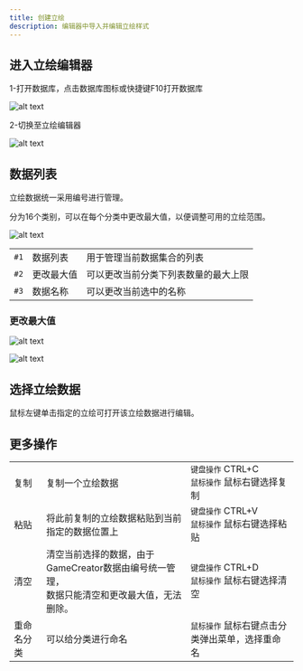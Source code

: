 ```yaml
---
title: 创建立绘
description: 编辑器中导入并编辑立绘样式
---
```


## 进入立绘编辑器

1-打开数据库，点击数据库图标或快捷键F10打开数据库

![alt text](https://cdn.gcw.wiki.wiki/gcw/image/zh_hans/getting-started/9.avatar/2.create/image.png)

2-切换至立绘编辑器

![alt text](https://cdn.gcw.wiki.wiki/gcw/image/zh_hans/getting-started/10.standAvatar/2.create/image.png)

## 数据列表

立绘数据统一采用编号进行管理。

分为16个类别，可以在每个分类中更改最大值，以便调整可用的立绘范围。

![alt text](https://cdn.gcw.wiki.wiki/gcw/image/zh_hans/getting-started/10.standAvatar/2.create/image-1.png)

|      |            |                                      |
| ---- | ---------- | ------------------------------------ |
| `#1` | 数据列表   | 用于管理当前数据集合的列表           |
| `#2` | 更改最大值 | 可以更改当前分类下列表数量的最大上限 |
| `#3` | 数据名称   | 可以更改当前选中的名称               |

### 更改最大值

![alt text](https://cdn.gcw.wiki.wiki/gcw/image/zh_hans/getting-started/10.standAvatar/2.create/image-3.png)

![alt text](https://cdn.gcw.wiki.wiki/gcw/image/zh_hans/getting-started/10.standAvatar/2.create/image-4.png)

## 选择立绘数据

鼠标左键单击指定的立绘可打开该立绘数据进行编辑。

## 更多操作

|            |                                                                                                 |                                                  |
| ---------- | ----------------------------------------------------------------------------------------------- | ------------------------------------------------ |
| 复制       | 复制一个立绘数据                                                                                | `键盘操作` CTRL+C<br>`鼠标操作` 鼠标右键选择复制 |
| 粘贴       | 将此前复制的立绘数据粘贴到当前指定的数据位置上                                                  | `键盘操作` CTRL+V<br>`鼠标操作` 鼠标右键选择粘贴 |
| 清空       | 清空当前选择的数据，由于GameCreator数据由编号统一管理，<br>数据只能清空和更改最大值，无法删除。 | `键盘操作` CTRL+D<br>`鼠标操作` 鼠标右键选择清空 |
| 重命名分类 | 可以给分类进行命名                                                                              | `鼠标操作` 鼠标右键点击分类弹出菜单，选择重命名  |
